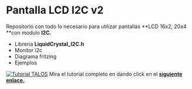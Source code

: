 # Pantalla LCD I2C v2
Repositorio con todo lo necesario para utilizar pantallas **LCD 16x2, 20x4 **con modulo **I2C.** 
- Libreria **LiquidCrystal_I2C.h**
- Monitor i2c
- Diagrama fritzing
- Ejemplos

[![Tutorial TALOS](https://cdn.shopify.com/s/files/1/0020/8027/6524/files/LCD_portada_1024x1024.png?v=1578258709 "Tutorial TALOS")](https://www.taloselectronics.com/blogs/tutoriales/pantallas-lcd-liberia-actualizada "Tutorial TALOS")
Mira el tutorial completo en dando click en el [**siguiente enlace.** ](https://www.taloselectronics.com/blogs/tutoriales/pantallas-lcd-liberia-actualizada "siguiente enlace ")